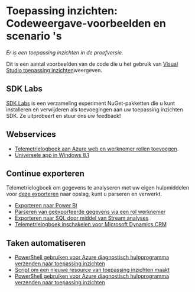 <properties 
    pageTitle="Toepassing inzichten: Codeweergave-voorbeelden en scenario 's" 
    description="Voorbeelden die u voor uw eigen apps aanpassen kunt." 
    services="application-insights" 
    documentationCenter="windows"
    authors="alancameronwills" 
    manager="douge"/>

<tags 
    ms.service="application-insights" 
    ms.workload="tbd" 
    ms.tgt_pltfrm="ibiza" 
    ms.devlang="na" 
    ms.topic="article" 
    ms.date="01/05/2016" 
    ms.author="awills"/>

#  <a name="application-insights-code-samples-and-walkthroughs"></a>Toepassing inzichten: Codeweergave-voorbeelden en scenario 's

*Er is een toepassing inzichten in de proefversie.*

Dit is een aantal voorbeelden van de code die u het gebruik van [Visual Studio toepassing inzichten](app-insights-overview.md)weergeven.

## <a name="sdk-labs"></a>SDK Labs

[SDK Labs](https://www.myget.org/gallery/applicationinsights-sdk-labs) is een verzameling experiment NuGet-pakketten die u kunt installeren en verwijderen als toevoegingen aan uw toepassing inzichten SDK. Ze uitprobeert en stuur ons uw feedback!

## <a name="web-services"></a>Webservices

* [Telemetrielogboek aan Azure web en werknemer rollen toevoegen](https://github.com/Microsoft/ApplicationInsights-Home/tree/master/Samples/AzureEmailService).
* [Universele app in Windows 8.1](https://github.com/Microsoft/ApplicationInsights-Home/tree/master/Samples/Windows%208.1%20Universal/)

## <a name="continuous-export"></a>Continue exporteren

Telemetrielogboek om gegevens te analyseren met uw eigen hulpmiddelen voor [deze exporteren](app-insights-export-telemetry.md) naar opslag, kunt u parseren en verwerkt.

* [Exporteren naar Power BI](app-insights-export-power-bi.md) 
* [Parseren van geëxporteerde gegevens via een rol werknemer](app-insights-code-sample-export-telemetry-sql-database.md)
* [Exporteren naar SQL door middel van Stream analyses](app-insights-code-sample-export-sql-stream-analytics.md)
* [Telemetrielogboek inschakelen voor Microsoft Dynamics CRM](app-insights-sample-mscrm.md)


## <a name="automate-tasks"></a>Taken automatiseren

* [PowerShell gebruiken voor Azure diagnostisch hulpprogramma verzenden naar toepassing inzichten](app-insights-powershell.md)
* [Script om een nieuwe resource van toepassing inzichten maakt](app-insights-powershell-script-create-resource.md)
* [PowerShell gebruiken voor Azure diagnostisch hulpprogramma verzenden naar toepassing inzichten](app-insights-powershell-azure-diagnostics.md)








 
